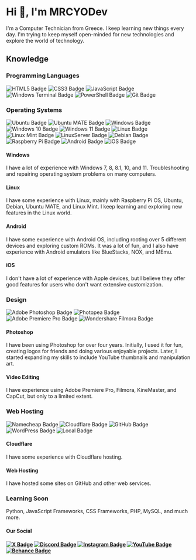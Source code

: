 <h1>Hi 👋, I'm MRCYODev</h1>
    <p>I'm a Computer Technician from Greece. I keep learning new things every day. I'm trying to keep myself open-minded for new technologies and explore the world of technology.</p>
    <h2>Knowledge</h2>
    <h3>Programming Languages</h3>
    <p>
        <img src="https://img.shields.io/badge/HTML5-E34F26?logo=html5&logoColor=fff&style=for-the-badge" alt="HTML5 Badge">
        <img src="https://img.shields.io/badge/CSS3-1572B6?logo=css3&logoColor=fff&style=for-the-badge" alt="CSS3 Badge">
        <img src="https://img.shields.io/badge/JavaScript-F7DF1E?logo=javascript&logoColor=000&style=for-the-badge" alt="JavaScript Badge">
<img src="https://img.shields.io/badge/Windows%20Terminal-4D4D4D?logo=windowsterminal&logoColor=fff&style=for-the-badge" alt="Windows Terminal Badge">
        <img src="https://img.shields.io/badge/PowerShell-5391FE?logo=powershell&logoColor=fff&style=for-the-badge" alt="PowerShell Badge">
        <img src="https://img.shields.io/badge/Git-F05032?logo=git&logoColor=fff&style=for-the-badge" alt="Git Badge">
    </p>
    <h3>Operating Systems</h3>
    <p>
        <img src="https://img.shields.io/badge/Ubuntu-E95420?logo=ubuntu&logoColor=fff&style=for-the-badge" alt="Ubuntu Badge">
        <img src="https://img.shields.io/badge/Ubuntu%20MATE-84A454?logo=ubuntumate&logoColor=fff&style=for-the-badge" alt="Ubuntu MATE Badge">
        <img src="https://img.shields.io/badge/Windows-0078D4?logo=windows&logoColor=fff&style=for-the-badge" alt="Windows Badge">
        <img src="https://img.shields.io/badge/Windows%2010-0078D6?logo=windows10&logoColor=fff&style=for-the-badge" alt="Windows 10 Badge">
        <img src="https://img.shields.io/badge/Windows%2011-0078D4?logo=windows11&logoColor=fff&style=for-the-badge" alt="Windows 11 Badge">
        <img src="https://img.shields.io/badge/Linux-FCC624?logo=linux&logoColor=000&style=for-the-badge" alt="Linux Badge">
        <img src="https://img.shields.io/badge/Linux%20Mint-87CF3E?logo=linuxmint&logoColor=fff&style=for-the-badge" alt="Linux Mint Badge">
        <img src="https://img.shields.io/badge/LinuxServer-DA3B8A?logo=linuxserver&logoColor=fff&style=for-the-badge" alt="LinuxServer Badge">
        <img src="https://img.shields.io/badge/Debian-A81D33?logo=debian&logoColor=fff&style=for-the-badge" alt="Debian Badge">
        <img src="https://img.shields.io/badge/Raspberry%20Pi-A22846?logo=raspberrypi&logoColor=fff&style=for-the-badge" alt="Raspberry Pi Badge">
        <img src="https://img.shields.io/badge/Android-34A853?logo=android&logoColor=fff&style=for-the-badge" alt="Android Badge">
        <img src="https://img.shields.io/badge/iOS-000?logo=ios&logoColor=fff&style=for-the-badge" alt="iOS Badge">
    </p>
    <h4>Windows </h4>
    <p>I have a lot of experience with Windows 7, 8, 8.1, 10, and 11. Troubleshooting and repairing operating system problems on many computers.</p>
    <h4>Linux</h4>
    <p>I have some experience with Linux, mainly with Raspberry Pi OS, Ubuntu, Debian, Ubuntu MATE, and Linux Mint. I keep learning and exploring new features in the Linux world.</p>
    <h4>Android</h4>
    <p>I have some experience with Android OS, including rooting over 5 different devices and exploring custom ROMs. It was a lot of fun, and I also have experience with Android emulators like BlueStacks, NOX, and MEmu.</p>
    <h4>iOS</h4>
    <p>I don't have a lot of experience with Apple devices, but I believe they offer good features for users who don't want extensive customization.</p>
    <h3>Design</h3>
    <p>
        <img src="https://img.shields.io/badge/Adobe%20Photoshop-31A8FF?logo=adobephotoshop&logoColor=fff&style=for-the-badge" alt="Adobe Photoshop Badge">
        <img src="https://img.shields.io/badge/Photopea-18A497?logo=photopea&logoColor=fff&style=for-the-badge" alt="Photopea Badge">
        <img src="https://img.shields.io/badge/Adobe%20Premiere%20Pro-99F?logo=adobepremierepro&logoColor=fff&style=for-the-badge" alt="Adobe Premiere Pro Badge">
        <img src="https://img.shields.io/badge/Wondershare%20Filmora-07273D?logo=wondersharefilmora&logoColor=fff&style=for-the-badge" alt="Wondershare Filmora Badge">
    </p>
    <h4>Photoshop</h4>
    <p>I have been using Photoshop for over four years. Initially, I used it for fun, creating logos for friends and doing various enjoyable projects. Later, I started expanding my skills to include YouTube thumbnails and manipulation art.</p>
    <h4>Video Editing</h4>
    <p>I have experience using Adobe Premiere Pro, Filmora, KineMaster, and CapCut, but only to a limited extent.</p>
    <h3>Web Hosting</h3>
    <p>
    <img src="https://img.shields.io/badge/Namecheap-DE3723?logo=namecheap&logoColor=fff&style=for-the-badge" alt="Namecheap Badge">
    <img src="https://img.shields.io/badge/Cloudflare-F38020?logo=cloudflare&logoColor=fff&style=for-the-badge" alt="Cloudflare Badge">
    <img src="https://img.shields.io/badge/GitHub-181717?logo=github&logoColor=fff&style=for-the-badge" alt="GitHub Badge">
    <img src="https://img.shields.io/badge/WordPress-21759B?logo=wordpress&logoColor=fff&style=for-the-badge" alt="WordPress Badge">
    <img src="https://img.shields.io/badge/Local-51BB7B?logo=local&logoColor=fff&style=for-the-badge" alt="Local Badge">
    </p>
    <h4>Cloudflare</h4>
    <p>I have some experience with Cloudflare hosting.</p>
    <h4>Web Hosting</h4>
    <p>I have hosted some sites on GitHub and other web services.</p>
    <h3>Learning Soon</h3>
<p>Python, JavaScript Frameworks, CSS Frameworks, PHP, MySQL, and much more.</p>
    <h4>Our Social<h4>
    <p>
    <a href="https://x.com/MRCYODev"><img src="https://img.shields.io/badge/X-000?logo=x&logoColor=fff&style=for-the-badge" alt="X Badge"></a>
    <a href="https://discord.com/invite/rQ8vFShQgv"><img src="https://img.shields.io/badge/Discord-5865F2?logo=discord&logoColor=fff&style=for-the-badge" alt="Discord Badge"></a>
    <a href="https://www.instagram.com/mrcyodev/"><img src="https://img.shields.io/badge/Instagram-E4405F?logo=instagram&logoColor=fff&style=for-the-badge" alt="Instagram Badge"></a>
    <a href="https://www.youtube.com/channel/UCBlQHgOoHxsE8io0d0QedRA"><img src="https://img.shields.io/badge/YouTube-F00?logo=youtube&logoColor=fff&style=for-the-badge" alt="YouTube Badge"></a>
    <a href="https://www.behance.net/mrcyo"><img src="https://img.shields.io/badge/Behance-1769FF?logo=behance&logoColor=fff&style=for-the-badge" alt="Behance Badge"></a>
    </p>
